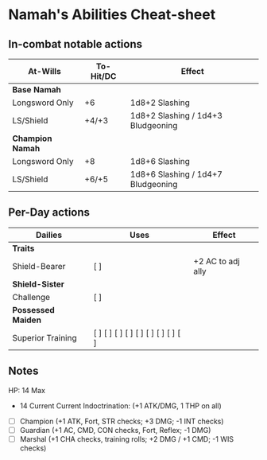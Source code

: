 # Namah's Abilities Cheat-sheet
## In-combat notable actions
| 	At-Wills					|	To-Hit/DC  	|	Effect	|
|-----------------------|--------------|-----------|
|	**Base Namah**
|	Longsword Only			|	+6 			|	1d8+2 Slashing
|	LS/Shield				|	+4/+3			|	1d8+2 Slashing / 1d4+3 Bludgeoning
|	**Champion Namah**
|	Longsword Only			|	+8 			|	1d8+6 Slashing
|	LS/Shield				|	+6/+5 		|	1d8+6 Slashing / 1d4+7 Bludgeoning


## Per-Day actions
|	Dailies					|	Uses												|	Effect	| 
|-----------------------|-----------------------------------------|-----------|
|	**Traits**				
|	Shield-Bearer 			|	[ ] 												|	+2 AC to adj ally
|	**Shield-Sister**				
|	Challenge	 			|	[ ] 												|	
|	**Possessed Maiden**				
|	Superior Training		|	[ ] [ ] [ ] [ ] [ ] [ ] [ ] [ ] [ ]		|



## Notes
HP: 14 Max
 - 14 Current
Current Indoctrination: (+1 ATK/DMG, 1 THP on all)
 - [ ] Champion (+1 ATK, Fort, STR checks; +3 DMG; -1 INT checks)
 - [ ] Guardian (+1 AC, CMD, CON checks, Fort, Reflex; -1 DMG)
 - [ ] Marshal (+1 CHA checks, training rolls; +2 DMG / +1 CMD; -1 WIS checks)